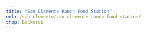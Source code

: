 ```yaml
---
title: "San Clemente Ranch Food Station"
url: /san-clemente/san-clemente-ranch-food-station/
shop: Bäckerei
---
```

